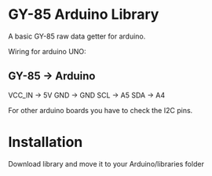 GY-85 Arduino Library
=====================
A basic GY-85 raw data getter for arduino.

Wiring for arduino UNO:

GY-85   ->   Arduino
--------------------
VCC_IN  ->   5V
GND     ->   GND
SCL     ->   A5
SDA     ->   A4

For other arduino boards you have to check the I2C pins.

Installation
=============
Download library and move it to your Arduino/libraries folder